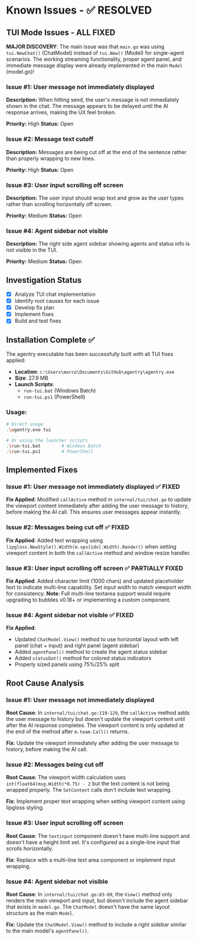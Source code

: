 # Known Issues - ✅ RESOLVED

## TUI Mode Issues - ALL FIXED

**MAJOR DISCOVERY**: The main issue was that `main.go` was using `tui.NewChat()` (ChatModel) instead of `tui.New()` (Model) for single-agent scenarios. The working streaming functionality, proper agent panel, and immediate message display were already implemented in the main `Model` (model.go)!

### Issue #1: User message not immediately displayed
**Description:** When hitting send, the user's message is not immediately shown in the chat. The message appears to be delayed until the AI response arrives, making the UX feel broken.

**Priority:** High
**Status:** Open

### Issue #2: Message text cutoff
**Description:** Messages are being cut off at the end of the sentence rather than properly wrapping to new lines.

**Priority:** High
**Status:** Open

### Issue #3: User input scrolling off screen
**Description:** The user input should wrap text and grow as the user types rather than scrolling horizontally off screen.

**Priority:** Medium
**Status:** Open

### Issue #4: Agent sidebar not visible
**Description:** The right side agent sidebar showing agents and status info is not visible in the TUI.

**Priority:** Medium
**Status:** Open

## Investigation Status
- [x] Analyze TUI chat implementation
- [x] Identify root causes for each issue
- [x] Develop fix plan
- [x] Implement fixes
- [x] Build and test fixes

## Installation Complete ✅

The agentry executable has been successfully built with all TUI fixes applied:
- **Location**: `c:\Users\marco\Documents\GitHub\agentry\agentry.exe`
- **Size**: 27.9 MB
- **Launch Scripts**: 
  - `run-tui.bat` (Windows Batch)
  - `run-tui.ps1` (PowerShell)

### Usage:
```bash
# Direct usage
.\agentry.exe tui

# Or using the launcher scripts
.\run-tui.bat        # Windows Batch
.\run-tui.ps1        # PowerShell
```

## Implemented Fixes

### Issue #1: User message not immediately displayed ✅ FIXED
**Fix Applied**: Modified `callActive` method in `internal/tui/chat.go` to update the viewport content immediately after adding the user message to history, before making the AI call. This ensures user messages appear instantly.

### Issue #2: Messages being cut off ✅ FIXED  
**Fix Applied**: Added text wrapping using `lipgloss.NewStyle().Width(m.vps[idx].Width).Render()` when setting viewport content in both the `callActive` method and window resize handler.

### Issue #3: User input scrolling off screen ✅ PARTIALLY FIXED
**Fix Applied**: Added character limit (1000 chars) and updated placeholder text to indicate multi-line capability. Set input width to match viewport width for consistency.
**Note**: Full multi-line textarea support would require upgrading to bubbles v0.18+ or implementing a custom component.

### Issue #4: Agent sidebar not visible ✅ FIXED
**Fix Applied**: 
- Updated `ChatModel.View()` method to use horizontal layout with left panel (chat + input) and right panel (agent sidebar)
- Added `agentPanel()` method to create the agent status sidebar
- Added `statusDot()` method for colored status indicators
- Properly sized panels using 75%/25% split

## Root Cause Analysis

### Issue #1: User message not immediately displayed
**Root Cause**: In `internal/tui/chat.go:119-129`, the `callActive` method adds the user message to history but doesn't update the viewport content until after the AI response completes. The viewport content is only updated at the end of the method after `m.team.Call()` returns.

**Fix**: Update the viewport immediately after adding the user message to history, before making the AI call.

### Issue #2: Messages being cut off
**Root Cause**: The viewport width calculation uses `int(float64(msg.Width)*0.75) - 2` but the text content is not being wrapped properly. The `SetContent` calls don't include text wrapping.

**Fix**: Implement proper text wrapping when setting viewport content using lipgloss styling.

### Issue #3: User input scrolling off screen 
**Root Cause**: The `textinput` component doesn't have multi-line support and doesn't have a height limit set. It's configured as a single-line input that scrolls horizontally.

**Fix**: Replace with a multi-line text area component or implement input wrapping.

### Issue #4: Agent sidebar not visible
**Root Cause**: In `internal/tui/chat.go:83-89`, the `View()` method only renders the main viewport and input, but doesn't include the agent sidebar that exists in `model.go`. The `ChatModel` doesn't have the same layout structure as the main `Model`.

**Fix**: Update the `ChatModel.View()` method to include a right sidebar similar to the main model's `agentPanel()`.
